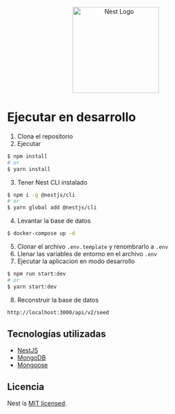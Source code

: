 <p align="center">
  <a href="http://nestjs.com/" target="blank"><img src="https://nestjs.com/img/logo-small.svg" width="200" alt="Nest Logo" /></a>
</p>

# Ejecutar en desarrollo

1. Clona el repositorio
2. Ejecutar
  ```bash
  $ npm install
  # or 
  $ yarn install
  ```

3. Tener Nest CLI instalado
  ```bash
  $ npm i -g @nestjs/cli
  # or
  $ yarn global add @nestjs/cli
  ```

4. Levantar la base de datos
  ```bash
  $ docker-compose up -d
  ```
5. Clonar el archivo `.env.template` y renombrarlo a `.env`
6. Llenar las variables de entorno en el archivo `.env`
7. Ejecutar la aplicacion en modo desarrollo
  ```bash
  $ npm run start:dev
  # or
  $ yarn start:dev
  ```

8. Reconstruir la base de datos
  ```bash
  http://localhost:3000/api/v2/seed
  ```


## Tecnologías utilizadas

- [NestJS](https://nestjs.com/)
- [MongoDB](https://www.mongodb.com/)
- [Mongoose](https://mongoosejs.com/)


## Licencia
  Nest is [MIT licensed](LICENSE).


